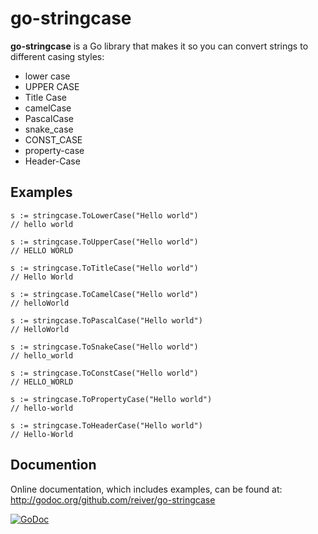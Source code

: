 # go-stringcase

**go-stringcase** is a Go library that makes it so you can convert strings to different casing styles:
* lower case
* UPPER CASE
* Title Case
* camelCase
* PascalCase
* snake_case
* CONST_CASE
* property-case
* Header-Case


## Examples
```
s := stringcase.ToLowerCase("Hello world")
// hello world
```

```
s := stringcase.ToUpperCase("Hello world")
// HELLO WORLD
```

```
s := stringcase.ToTitleCase("Hello world")
// Hello World
```

```
s := stringcase.ToCamelCase("Hello world")
// helloWorld
```

```
s := stringcase.ToPascalCase("Hello world")
// HelloWorld
```

```
s := stringcase.ToSnakeCase("Hello world")
// hello_world
```

```
s := stringcase.ToConstCase("Hello world")
// HELLO_WORLD
```

```
s := stringcase.ToPropertyCase("Hello world")
// hello-world
```

```
s := stringcase.ToHeaderCase("Hello world")
// Hello-World
```

## Documention

Online documentation, which includes examples, can be found at: http://godoc.org/github.com/reiver/go-stringcase

[![GoDoc](https://godoc.org/github.com/reiver/go-stringcase?status.svg)](https://godoc.org/github.com/reiver/go-stringcase)
